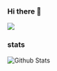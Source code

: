 ### Hi there 👋

![](https://komarev.com/ghpvc/?username=MrBurgerChef&color=red)

### stats
![Github Stats](https://github-readme-stats.vercel.app/api?username=MrBurgerChef&show_icons=true&title_color=333&icon_color=333&include_all_commits=true&theme=onedark&cache_seconds=86400)
